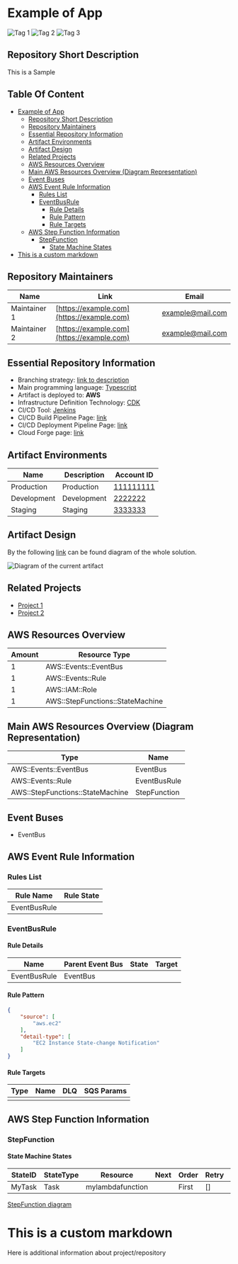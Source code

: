 # Example of App

![Tag 1](https://picsum.photos/50/20)
![Tag 2](https://picsum.photos/50/20)
![Tag 3](https://picsum.photos/50/20)

## Repository Short Description

This is a Sample

## Table Of Content

- [Example of App](#example-of-app)
    - [Repository Short Description](#repository-short-description)
    - [Repository Maintainers](#repository-maintainers)
    - [Essential Repository Information](#essential-repository-information)
    - [Artifact Environments](#artifact-environments)
    - [Artifact Design](#artifact-design)
    - [Related Projects](#related-projects)
    - [AWS Resources Overview](#aws-resources-overview)
    - [Main AWS Resources Overview (Diagram Representation)](#main-aws-resources-overview-(diagram-representation))
    - [Event Buses](#event-buses)
    - [AWS Event Rule Information](#aws-event-rule-information)
        - [Rules List](#rules-list)
        - [EventBusRule](#eventbusrule)
            - [Rule Details](#rule-details)
            - [Rule Pattern](#rule-pattern)
            - [Rule Targets](#rule-targets)
    - [AWS Step Function Information](#aws-step-function-information)
        - [StepFunction](#stepfunction)
            - [State Machine States](#state-machine-states)
- [This is a custom markdown](#this-is-a-custom-markdown)

## Repository Maintainers

| Name         | Link                                       | Email            |
|--------------|--------------------------------------------|------------------|
| Maintainer 1 | [https://example.com](https://example.com) | example@mail.com |
| Maintainer 2 | [https://example.com](https://example.com) | example@mail.com |

## Essential Repository Information

- Branching strategy: [link to description](https://example.com)
- Main programming language: [Typescript](https://www.typescriptlang.org/docs/handbook/typescript-in-5-minutes.html)
- Artifact is deployed to: **AWS**
- Infrastructure Definition Technology:  [CDK](https://docs.aws.amazon.com/cdk/v2/guide/home.html)
- CI/CD Tool: [Jenkins](https://www.jenkins.io/doc/)
- CI/CD Build Pipeline Page: [link](https://example.com)
- CI/CD Deployment Pipeline Page: [link](https://example.com)
- Cloud Forge page: [link](https://example.com)

## Artifact Environments

| Name        | Description | Account ID                       |
|-------------|-------------|----------------------------------|
| Production  | Production  | [111111111](https://example.com) |
| Development | Development | [2222222](https://example.com)   |
| Staging     | Staging     | [3333333](https://example.com)   |

## Artifact Design

By the following [link](https://picsum.photos/200/100) can be found diagram of the whole solution.

![Diagram of the current artifact](https://picsum.photos/200/100)

## Related Projects

- [Project 1](https://example.com)
- [Project 2](https://example.com)

## AWS Resources Overview

| Amount | Resource Type                    |
|--------|----------------------------------|
| 1      | AWS::Events::EventBus            |
| 1      | AWS::Events::Rule                |
| 1      | AWS::IAM::Role                   |
| 1      | AWS::StepFunctions::StateMachine |

## Main AWS Resources Overview (Diagram Representation)

| Type                             | Name         |
|----------------------------------|--------------|
| AWS::Events::EventBus            | EventBus     |
| AWS::Events::Rule                | EventBusRule |
| AWS::StepFunctions::StateMachine | StepFunction |

## Event Buses

- EventBus

## AWS Event Rule Information

### Rules List

| Rule Name    | Rule State |
|--------------|------------|
| EventBusRule |            |

### EventBusRule

#### Rule Details

| Name         | Parent Event Bus | State | Target |
|--------------|------------------|-------|--------|
| EventBusRule | EventBus         |       |        |

#### Rule Pattern

```json
{
    "source": [
        "aws.ec2"
    ],
    "detail-type": [
        "EC2 Instance State-change Notification"
    ]
}
```

#### Rule Targets

| Type | Name | DLQ | SQS Params |
|------|------|-----|------------|
|      |      |     |            |

## AWS Step Function Information

### StepFunction

#### State Machine States

| StateID | StateType | Resource         | Next | Order | Retry | Catch |
|---------|-----------|------------------|------|-------|-------|-------|
| MyTask  | Task      | mylambdafunction |      | First | []    | []    |

[StepFunction diagram](TODO:)

# This is a custom markdown

Here is additional information about project/repository